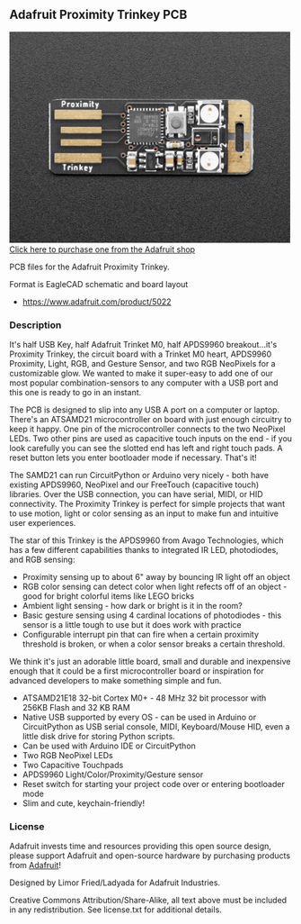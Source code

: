## Adafruit Proximity Trinkey PCB

<a href="http://www.adafruit.com/products/5022"><img src="assets/5022.jpg?raw=true" width="500px"><br/>
Click here to purchase one from the Adafruit shop</a>

PCB files for the Adafruit Proximity Trinkey. 

Format is EagleCAD schematic and board layout
* https://www.adafruit.com/product/5022

### Description

It's half USB Key, half Adafruit Trinket M0, half APDS9960 breakout...it's Proximity Trinkey, the circuit board with a Trinket M0 heart, APDS9960 Proximity, Light, RGB, and Gesture Sensor, and two RGB NeoPixels for a customizable glow. We wanted to make it super-easy to add one of our most popular combination-sensors to any computer with a USB port and this one is ready to go in an instant.

The PCB is designed to slip into any USB A port on a computer or laptop. There's an ATSAMD21 microcontroller on board with just enough circuitry to keep it happy. One pin of the microcontroller connects to the two NeoPixel LEDs. Two other pins are used as capacitive touch inputs on the end - if you look carefully you can see the slotted end has left and right touch pads. A reset button lets you enter bootloader mode if necessary. That's it!

The SAMD21 can run CircuitPython or Arduino very nicely - both have existing APDS9960, NeoPixel and our FreeTouch (capacitive touch) libraries. Over the USB connection, you can have serial, MIDI, or HID connectivity. The Proximity Trinkey is perfect for simple projects that want to use motion, light or color sensing as an input to make fun and intuitive user experiences.

The star of this Trinkey is the APDS9960 from Avago Technologies, which has a few different capabilities thanks to integrated IR LED, photodiodes, and RGB sensing:

* Proximity sensing up to about 6" away by bouncing IR light off an object
* RGB color sensing can detect color when light refects off of an object - good for bright colorful items like LEGO bricks
* Ambient light sensing - how dark or bright is it in the room?
* Basic gesture sensing using 4 cardinal locations of photodiodes - this sensor is a little tough to use but it does work with practice
* Configurable interrupt pin that can fire when a certain proximity threshold is broken, or when a color sensor breaks a certain threshold.

We think it's just an adorable little board, small and durable and inexpensive enough that it could be a first microcontroller board or inspiration for advanced developers to make something simple and fun.

* ATSAMD21E18 32-bit Cortex M0+ - 48 MHz 32 bit processor with 256KB Flash and 32 KB RAM
* Native USB supported by every OS - can be used in Arduino or CircuitPython as USB serial console, MIDI, Keyboard/Mouse HID, even a little disk drive for storing Python scripts.
* Can be used with Arduino IDE or CircuitPython
* Two RGB NeoPixel LEDs
* Two Capacitive Touchpads
* APDS9960 Light/Color/Proximity/Gesture sensor
* Reset switch for starting your project code over or entering bootloader mode
* Slim and cute, keychain-friendly!

### License

Adafruit invests time and resources providing this open source design, please support Adafruit and open-source hardware by purchasing products from [Adafruit](https://www.adafruit.com)!

Designed by Limor Fried/Ladyada for Adafruit Industries.

Creative Commons Attribution/Share-Alike, all text above must be included in any redistribution. 
See license.txt for additional details.
